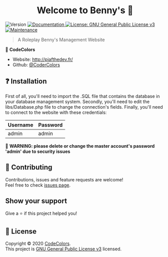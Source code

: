 <h1 align="center">Welcome to Benny's 👋</h1>
<p>
  <img alt="Version" src="https://img.shields.io/badge/version-1.0-blue.svg?cacheSeconds=2592000" />
  <a href="https://github.com/CodeColors/Bennys/wiki" target="_blank">
    <img alt="Documentation" src="https://img.shields.io/badge/documentation-yes-brightgreen.svg" />
  </a>
  <a href="https://www.gnua.org/licenses/gpl-3.0.en.html " target="_blank">
    <img alt="License: GNU General Public License  v3 " src="https://img.shields.io/badge/License-GNU General Public License  v3 -yellow.svg" />
  </a>
  <a href="https://github.com/CoderColors/graphs/commit-activity" target="_blank">
    <img alt="Maintenance" src="https://img.shields.io/badge/Maintained%3F-yes-green.svg" />
  </a>
</p>

> A Roleplay Benny's Management Website
>
👤 **CodeColors**

* Website: http://piafthedev.fr/ 
* Github: [@CoderColors ](https://github.com/CoderColors)

## ❓ Installation

First of all, you'll need to import the .SQL file that contains the database in your database management system.
Secondly, you'll need to edit the libs/Database.php file to change the connection's fields.
Finally, you'll need to connect to the website with these credentials:

| Username | Password |
| -------- | -------- |
| admin    | admin    |

🚨 **WARNING: please delete or change the master account's password 'admin' due to security issues**


## 🤝 Contributing

Contributions, issues and feature requests are welcome!<br />Feel free to check [issues page](https://github.com/CodeColors/Bennys/issues). 

## Show your support

Give a ⭐️ if this project helped you!

## 📝 License

Copyright © 2020 [CodeColors](https://github.com/CoderColors).<br />
This project is [GNU General Public License v3](https://www.gnua.org/licenses/gpl-3.0.en.html) licensed.
